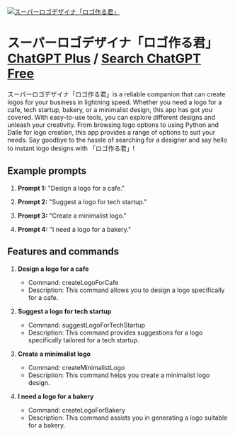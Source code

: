 
[![スーパーロゴデザイナ「ロゴ作る君」](https://files.oaiusercontent.com/file-LvCRWE53XeHm4altkAXmLRnw?se=2123-10-17T01%3A04%3A55Z&sp=r&sv=2021-08-06&sr=b&rscc=max-age%3D31536000%2C%20immutable&rscd=attachment%3B%20filename%3D806d52c1-6af6-48e7-a2c5-0ee84747be71.webp&sig=0N3vKoSEIb6/CRAjWH1Ct4sSUKL2Z4G%2BFp2ep37iPQo%3D)](https://chat.openai.com/g/g-nPanZDwQ5-suparogodezaina-rogozuo-rujun)

# スーパーロゴデザイナ「ロゴ作る君」 [ChatGPT Plus](https://chat.openai.com/g/g-nPanZDwQ5-suparogodezaina-rogozuo-rujun) / [Search ChatGPT Free](https://gptcall.net/index.html#/?search=%E3%82%B9%E3%83%BC%E3%83%91%E3%83%BC%E3%83%AD%E3%82%B4%E3%83%87%E3%82%B6%E3%82%A4%E3%83%8A%E3%80%8C%E3%83%AD%E3%82%B4%E4%BD%9C%E3%82%8B%E5%90%9B%E3%80%8D)

スーパーロゴデザイナ「ロゴ作る君」is a reliable companion that can create logos for your business in lightning speed. Whether you need a logo for a cafe, tech startup, bakery, or a minimalist design, this app has got you covered. With easy-to-use tools, you can explore different designs and unleash your creativity. From browsing logo options to using Python and Dalle for logo creation, this app provides a range of options to suit your needs. Say goodbye to the hassle of searching for a designer and say hello to instant logo designs with 「ロゴ作る君」!

## Example prompts

1. **Prompt 1:** "Design a logo for a cafe."

2. **Prompt 2:** "Suggest a logo for tech startup."

3. **Prompt 3:** "Create a minimalist logo."

4. **Prompt 4:** "I need a logo for a bakery."


## Features and commands

1. **Design a logo for a cafe**
   - Command: createLogoForCafe
   - Description: This command allows you to design a logo specifically for a cafe.

2. **Suggest a logo for tech startup**
   - Command: suggestLogoForTechStartup
   - Description: This command provides suggestions for a logo specifically tailored for a tech startup.

3. **Create a minimalist logo**
   - Command: createMinimalistLogo
   - Description: This command helps you create a minimalist logo design.

4. **I need a logo for a bakery**
   - Command: createLogoForBakery
   - Description: This command assists you in generating a logo suitable for a bakery.


